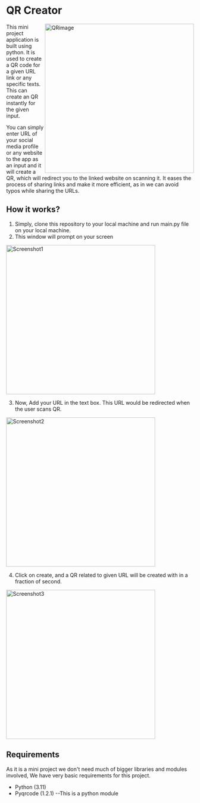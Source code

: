 # QR Creator
<img alt="QRimage" src="https://www.shoocal.com/wp-content/uploads/2022/05/60c84566f16709184869c7d6_social_media-1.jpeg" align="right" width="400" length="200" ></img>
<p>
This mini project application is built using python. 
It is used to create a QR code for a given URL link or any specific texts.
This can create an QR instantly for the given input.
</p>
<p>
You can simply enter URL of your social media profile or any website to the app as an input and it will create a QR, which will redirect you to the linked website
on scanning it. It eases the process of sharing links and make it more efficient, as in we can avoid typos while sharing the URLs.


## How it works?
1. Simply, clone this repository to your local machine and run main.py file on your local machine.
2. This window will prompt on your screen

<img alt="Screenshot1" src="https://user-images.githubusercontent.com/115785301/209571358-8154b366-5142-4466-9da1-1caba9d5be95.jpg" length="400" width="400" align="center"> </img>


3. Now, Add your URL in the text box. This URL would be redirected when the user scans QR.

<img alt="Screenshot2" src="https://user-images.githubusercontent.com/115785301/209571944-ca41d6a7-8bbe-4510-a7de-b7e96e2efdda.jpg" length="400" width="400" align="center"> </img>


4. Click on create, and a QR related to given URL will be created with in a fraction of second.

<img alt="Screenshot3" src="https://user-images.githubusercontent.com/115785301/209572248-57b4e882-dec8-4e6d-9849-df7f23f35e5e.jpg" length="400" width="400" align="center"> </img>

## Requirements

As it is a mini project we don't need much of bigger libraries and modules involved, We have very basic requirements for this project.
* Python (3.11)
* Pyqrcode (1.2.1) --This is a python module
